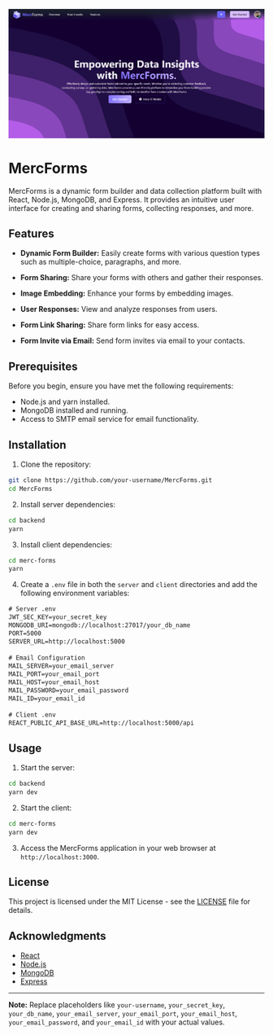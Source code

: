 ![MercForms Logo](./merc-forms/public/banner.png)
# MercForms

MercForms is a dynamic form builder and data collection platform built with React, Node.js, MongoDB, and Express. It provides an intuitive user interface for creating and sharing forms, collecting responses, and more.

## Features

- **Dynamic Form Builder:** Easily create forms with various question types such as multiple-choice, paragraphs, and more.

- **Form Sharing:** Share your forms with others and gather their responses.

- **Image Embedding:** Enhance your forms by embedding images.

- **User Responses:** View and analyze responses from users.

- **Form Link Sharing:** Share form links for easy access.

- **Form Invite via Email:** Send form invites via email to your contacts.

## Prerequisites

Before you begin, ensure you have met the following requirements:

- Node.js and yarn installed.
- MongoDB installed and running.
- Access to SMTP email service for email functionality.

## Installation

1. Clone the repository:

```bash
git clone https://github.com/your-username/MercForms.git
cd MercForms
```

2. Install server dependencies:

```bash
cd backend
yarn
```

3. Install client dependencies:

```bash
cd merc-forms
yarn
```

4. Create a `.env` file in both the `server` and `client` directories and add the following environment variables:

```env
# Server .env
JWT_SEC_KEY=your_secret_key
MONGODB_URI=mongodb://localhost:27017/your_db_name
PORT=5000
SERVER_URL=http://localhost:5000

# Email Configuration
MAIL_SERVER=your_email_server
MAIL_PORT=your_email_port
MAIL_HOST=your_email_host
MAIL_PASSWORD=your_email_password
MAIL_ID=your_email_id

# Client .env
REACT_PUBLIC_API_BASE_URL=http://localhost:5000/api
```

## Usage

1. Start the server:

```bash
cd backend
yarn dev
```

2. Start the client:

```bash
cd merc-forms
yarn dev
```

3. Access the MercForms application in your web browser at `http://localhost:3000`.

## License

This project is licensed under the MIT License - see the [LICENSE](LICENSE) file for details.

## Acknowledgments

- [React](https://reactjs.org/)
- [Node.js](https://nodejs.org/)
- [MongoDB](https://www.mongodb.com/)
- [Express](https://expressjs.com/)

---

**Note:** Replace placeholders like `your-username`, `your_secret_key`, `your_db_name`, `your_email_server`, `your_email_port`, `your_email_host`, `your_email_password`, and `your_email_id` with your actual values.
